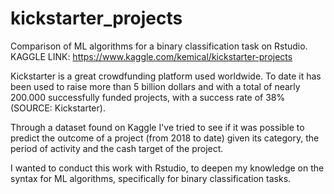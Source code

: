 # kickstarter_projects
Comparison of ML algorithms for a binary classification task on Rstudio.
KAGGLE LINK: https://www.kaggle.com/kemical/kickstarter-projects


Kickstarter is a great crowdfunding platform
used worldwide. To date it has been used to
raise more than 5 billion dollars and with a
total of nearly 200.000 successfully funded projects,
with a success rate of 38% (SOURCE: Kickstarter).

Through a dataset found on Kaggle I've tried to
see if it was possible to predict the outcome
of a project (from 2018 to date) given its category,
the period of activity and the cash target of the project.

I wanted to conduct this work with Rstudio,
to deepen my knowledge on the syntax for ML algorithms,
specifically for binary classification tasks.
